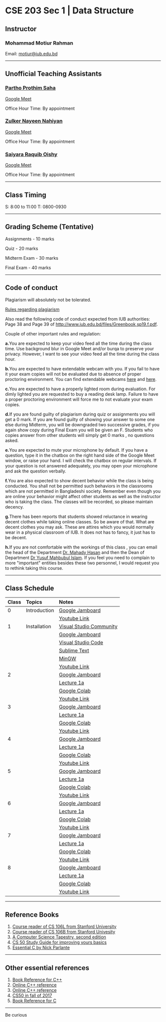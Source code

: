 # CSE 203 Sec 1 | Data Structure

## Instructor
### Mohammad Motiur Rahman
Email: motiur@iub.edu.bd
* * *
## Unofficial Teaching Assistants
### [Partho Prothim Saha](mailto:1730016@iub.edu.bd)

[Google Meet](http://meet.google.com/vmb-wsha-qae)

Office Hour Time: By appointment 

### [Zulker Nayeen Nahiyan](mailto:1910063@iub.edu.bd) 

[Google Meet](http://meet.google.com/rmm-fzar-yng)

Office Hour Time: By appointment

### [Saiyara Raquib Oishy](mailto:1930931@iub.edu.bd) 

[Google Meet](http://meet.google.com/dgy-aezu-ogp)

Office Hour Time: By appointment 

* * *
## Class Timing
S: 8:00 to 11:00 T: 0800-0930
* * *
## Grading Scheme (Tentative)
Assignments - 10 marks

Quiz - 20 marks

Midterm Exam - 30 marks

Final Exam - 40 marks
* * *
## Code of conduct
Plagiarism will absolutely not be tolerated.

[Rules regarding plagiarism](https://www.plagiarism.org/article/what-is-plagiarism)

Also read the following code of conduct expected from IUB authorities: Page 38 and Page 39 of http://www.iub.edu.bd/files/Greenbook,sp19.f.pdf.

Couple of other important rules and regulation: 

<b>a.</b>You are expected to keep your video feed all the time during the class time. Use background blur in Google Meet and/or burqa to preserve your privacy. However, I
want to see your video feed all the time during the class hour.

<b>b.</b>You are expected to have extendable webcam with you. If you fail to have it your exam copies will not be evaluated due to absence of proper proctoring environment.
You can find extendable webcams [here](https://www.startech.com.bd/accessories/webcam) and [here](https://www.ryanscomputers.com/category/camera-webcam).

<b>c.</b>You are expected to have a properly lighted room during evaluation. For dimly lighted you are requested to buy a reading desk lamp. Failure to have a proper proctoring
environment will force me to not evaluate your exam copies.

<b>d.</b>If you are found guilty of plagiarism during quiz or assignments you will get a 0 mark. If you are found guilty of showing your answer to some one else during Midterm, you will be downgraded two successive grades, if you again show copy during Final Exam you will be given an F. Students who copies answer from other students will simply get 0 marks , no questions asked. 

<b>e.</b>You are expected to mute your microphone by default. If you have a question, type it in the chatbox on the right hand side of the Google Meet window, or raise your hand. I will check the chatbox on regular intervals. If your question is not answered adequately, you may open your microphone and ask the question verbally.

<b>f.</b>You are also expected to show decent behavior while the class is being conducted. You shall not be permitted such behaviors in the classrooms which are not permitted in Bangladeshi society. Remember even though you are online your behavior might affect other students as well as the instructor who is taking the class. The classes will be recorded, so please maintain decency.

<b>g.</b>There has been reports that students showed reluctance in wearing decent clothes while taking online classes. So be aware of that. What are decent clothes you may ask. These are attires which you would normally wear in a physical classroom of IUB. It does not has to fancy, it just has to be decent.

<b>h.</b>If you are not comfortable with the workings of this class , you can email the head of the Department [Dr. Mahady Hasan](mailto:mahady@iub.edu.bd ) and then the Dean of Department [Dr Yusuf Mahbubul Islam](mailto:ymislam@iub.edu.bd ). If you feel you need to complain to more "important" entities besides these two personnel, I would request you to rethink taking this course.
* * *   

## Class Schedule

| Class   | Topics       | Notes                                                                                                          | 
|:--------|:-------------|:---------------------------------------------------------------------------------------------------------------|
| 0       | Introduction | [Google Jamboard](https://jamboard.google.com/d/1SBG4Yb7kC1OfqlhjB9-el0sSzUGx7pfm6X09sDOnhGQ/edit?usp=sharing)       |
|         |              | [Youtube Link](https://youtu.be/7GUn7ZrJa7o)                                                                   |
| 1       | Installation | [Visual Studio Community](https://visualstudio.microsoft.com/vs/community/)                                    |
|         |              | [Google Jamboard](https://jamboard.google.com/d/1SBG4Yb7kC1OfqlhjB9-el0sSzUGx7pfm6X09sDOnhGQ/edit?usp=sharing) |
|         |              | [Visual Studio Code](https://code.visualstudio.com/)                                                           |
|         |              | [Sublime Text](https://www.sublimetext.com/)                                                                   |
|         |              | [MinGW](https://drive.google.com/file/d/1WfPqvXIQ9ImnaKR7J7J3UnXzxPoBlpZH/view?usp=sharing)                    |
|         |              | [Youtube Link](https://youtu.be/PwwzO2BZIts)                                                                   |
| 2       |              | [Google Jamboard](https://jamboard.google.com/d/1qgKwqgi1CqPEhEaSuU7k0OGaCI233tiTWpcZrxUEIp4/edit?usp=sharing) |
|         |              | [Lecture 1a](https://www.icloud.com/keynote/0k_qh76sUSELnFFsAq6PUXsrg#Lecture_1a)                              |
|         |              |[Google Colab](https://colab.research.google.com/github/mohammadmotiurrahman/mohammadmotiurrahman.github.io/blob/main/cse203/code/CSE203Lecture1.ipynb)|
|         |              | [Youtube Link](https://youtu.be/gzyDvPhlqik)                                                                   |
| 3       |              | [Google Jamboard]() |
|         |              | [Lecture 1a](https://www.icloud.com/keynote/0k_qh76sUSELnFFsAq6PUXsrg#Lecture_1a)                              |
|         |              |[Google Colab](https://colab.research.google.com/github/mohammadmotiurrahman/mohammadmotiurrahman.github.io/blob/main/cse203/code/CSE203Lecture1.ipynb)|
|         |              | [Youtube Link](https://youtu.be/Am3SJwfnqYM)                                                                   |
| 4       |              | [Google Jamboard]() |
|         |              | [Lecture 1a](https://www.icloud.com/keynote/0k_qh76sUSELnFFsAq6PUXsrg#Lecture_1a)                              |
|         |              |[Google Colab](https://colab.research.google.com/github/mohammadmotiurrahman/mohammadmotiurrahman.github.io/blob/main/cse203/code/CSE203Lecture1.ipynb)|
|         |              | [Youtube Link](https://youtu.be/aW0z-1cltPA)                                                                   |
| 5       |              | [Google Jamboard]() |
|         |              | [Lecture 1a](https://www.icloud.com/keynote/0k_qh76sUSELnFFsAq6PUXsrg#Lecture_1a)                              |
|         |              |[Google Colab](https://colab.research.google.com/github/mohammadmotiurrahman/mohammadmotiurrahman.github.io/blob/main/cse203/code/CSE203Lecture1.ipynb)|
|         |              | [Youtube Link](https://youtu.be/nK2NVUan5AA)                                                                   |
| 6       |              | [Google Jamboard](https://jamboard.google.com/d/1Zwi1gZi7rqJ2n0kb5rUgyHiJcSrdlp2byT3mEQl8WXE/edit?usp=sharing) |
|         |              | [Lecture 1a](https://www.icloud.com/keynote/0k_qh76sUSELnFFsAq6PUXsrg#Lecture_1a)                              |
|         |              |[Google Colab](https://colab.research.google.com/github/mohammadmotiurrahman/mohammadmotiurrahman.github.io/blob/main/cse203/code/CSE203Lecture1.ipynb)|
|         |              | [Youtube Link](https://youtu.be/feXUGucoFq0)                                                                   |
| 7       |              | [Google Jamboard](https://jamboard.google.com/d/1Zwi1gZi7rqJ2n0kb5rUgyHiJcSrdlp2byT3mEQl8WXE/edit?usp=sharing) |
|         |              | [Lecture 1a](https://www.icloud.com/keynote/0k_qh76sUSELnFFsAq6PUXsrg#Lecture_1a)                              |
|         |              |[Google Colab](https://colab.research.google.com/github/mohammadmotiurrahman/mohammadmotiurrahman.github.io/blob/main/cse203/code/CSE203Lecture1.ipynb)|
|         |              | [Youtube Link](https://youtu.be/S88SjhpWR3k)                                                                   |
| 8       |              | [Google Jamboard](https://jamboard.google.com/d/1yCDkxd8D9evjDqcmGqHKAuFCaarKqhS4-cHVq-UN_Hs/edit?usp=sharing) |
|         |              | [Lecture 1a](https://www.icloud.com/keynote/0k_qh76sUSELnFFsAq6PUXsrg#Lecture_1a)                              |
|         |              |[Google Colab](https://colab.research.google.com/github/mohammadmotiurrahman/mohammadmotiurrahman.github.io/blob/main/cse203/code/CSE203Lecture1.ipynb)|
|         |              | [Youtube Link](https://youtu.be/iEa1R6SENvw)                                                                   |
* * * 

## Reference Books
1. [Course reader of CS 106L from Stanford University](https://bitly.com/cs106Lcoursereader)
2. [Course reader of CS 106B from Stanford Univesity](https://bitly.com/cs106Bcoursereader)
3. [A Computer Science Tapestry, second edition](https://www2.cs.duke.edu/csed/tapestry/)
4. [CS 50 Study Guide for improving yours basics](https://study.cs50.net/linked_lists)
5. [Essential C by Nick Parlante](http://cslibrary.stanford.edu/101/EssentialC.pdf)

* * *

## Other essential references
1. [Book Reference for C++](https://stackoverflow.com/questions/388242/the-definitive-c-book-guide-and-list)
2. [Online C++ reference](https://en.cppreference.com)
3. [Online C++ reference](http://www.cplusplus.com/)
4. [CS50 in fall of 2017](http://cs50.tv/2017/fall/)
5. [Book Reference for C](https://stackoverflow.com/questions/562303/the-definitive-c-book-guide-and-list)

* * *

Be curious
